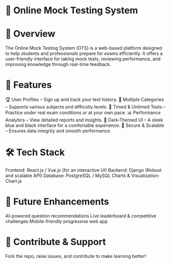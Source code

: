  # 📝 Online Mock Testing System
# 🎯 Overview
The Online Mock Testing System (OTS) is a web-based platform designed to help students and professionals prepare for exams efficiently. It offers a user-friendly interface for taking mock tests, reviewing performance, and improving knowledge through real-time feedback.

# 🚀 Features
🏆 User Profiles – Sign up and track your test history.
📖 Multiple Categories – Supports various subjects and difficulty levels.
🎯 Timed & Untimed Tests – Practice under real exam conditions or at your own pace.
📊 Performance Analytics – View detailed reports and insights.
🎨 Dark-Themed UI – A sleek blue and black interface for a comfortable experience.
🔐 Secure & Scalable – Ensures data integrity and smooth performance.
# 🛠️ Tech Stack
Frontend: React.js / Vue.js (for an interactive UI)
Backend: Django (Robust and scalable API)
Database: PostgreSQL / MySQL
Charts & Visualization: Chart.js
# 📌 Future Enhancements
AI-powered question recommendations
Live leaderboard & competitive challenges
Mobile-friendly progressive web app
# 🔗 Contribute & Support
Fork the repo, raise issues, and contribute to make learning better!
